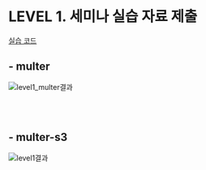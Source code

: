 # LEVEL 1. 세미나 실습 자료 제출
[실습 코드](https://github.com/our-sopt-server-ildaneunsamjo/ChoHyunAh/tree/master/homework7/practice)

## - multer
![level1_multer결과](https://user-images.githubusercontent.com/37142771/84575539-b93caa00-ade8-11ea-8571-2f1f8081a31e.PNG)
    
    
<br></br>
## - multer-s3
![level1결과](https://user-images.githubusercontent.com/37142771/84575543-bb9f0400-ade8-11ea-9d12-b64b318018bd.PNG)

